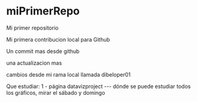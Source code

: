 # miPrimerRepo

Mi primer repositorio

Mi primera contribucion local para Github

Un commit mas desde github

una actualizacion mas

cambios desde mi rama local llamada dibeloper01

Que estudiar:
1 - página datavizproject --- dónde se puede estudiar todos los gráficos, mirar el sábado y domingo
